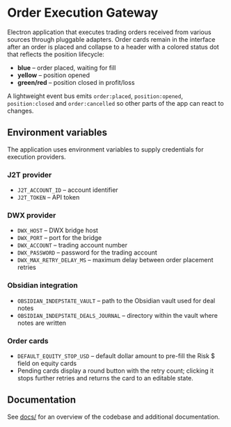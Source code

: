 # Order Execution Gateway

Electron application that executes trading orders received from various sources
through pluggable adapters. Order cards remain in the interface after an order
is placed and collapse to a header with a colored status dot that reflects the
position lifecycle:

- **blue** – order placed, waiting for fill
- **yellow** – position opened
- **green/red** – position closed in profit/loss

A lightweight event bus emits `order:placed`, `position:opened`,
`position:closed` and `order:cancelled` so other parts of the app can
react to changes.

## Environment variables

The application uses environment variables to supply credentials for execution providers.

### J2T provider
- `J2T_ACCOUNT_ID` – account identifier
- `J2T_TOKEN` – API token

### DWX provider
- `DWX_HOST` – DWX bridge host
- `DWX_PORT` – port for the bridge
- `DWX_ACCOUNT` – trading account number
- `DWX_PASSWORD` – password for the trading account
- `DWX_MAX_RETRY_DELAY_MS` – maximum delay between order placement retries

### Obsidian integration
- `OBSIDIAN_INDEPSTATE_VAULT` – path to the Obsidian vault used for deal notes
- `OBSIDIAN_INDEPSTATE_DEALS_JOURNAL` – directory within the vault where notes are written

### Order cards
- `DEFAULT_EQUITY_STOP_USD` – default dollar amount to pre-fill the Risk $ field on equity cards
- Pending cards display a round button with the retry count; clicking it stops further retries and returns the card to an editable state.

## Documentation

See [docs/](docs/README.md) for an overview of the codebase and
additional documentation.

